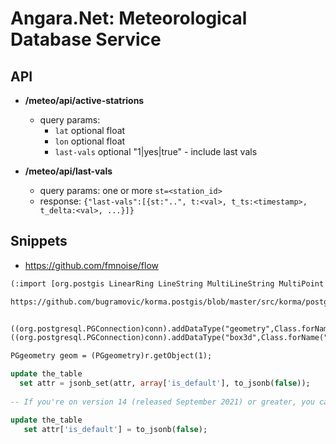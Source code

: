 # Angara.Net: Meteorological Database Service

## API

- **/meteo/api/active-statrions**
  - query params:
    - `lat` optional float
    - `lon` optional float
    - `last-vals` optional "1|yes|true" - include last vals
  
- **/meteo/api/last-vals**
  - query params: one or more `st=<station_id>`
  - response: `{"last-vals":[{st:"..", t:<val>, t_ts:<timestamp>, t_delta:<val>, ...}]}`


## Snippets

- <https://github.com/fmnoise/flow>

```txt
(:import [org.postgis LinearRing LineString MultiLineString MultiPoint MultiPolygon Point Polygon]))

https://github.com/bugramovic/korma.postgis/blob/master/src/korma/postgis.clj


((org.postgresql.PGConnection)conn).addDataType("geometry",Class.forName("org.postgis.PGgeometry"));
((org.postgresql.PGConnection)conn).addDataType("box3d",Class.forName("org.postgis.PGbox3d"));

PGgeometry geom = (PGgeometry)r.getObject(1);
```

```sql
update the_table
  set attr = jsonb_set(attr, array['is_default'], to_jsonb(false));
  
-- If you're on version 14 (released September 2021) or greater, you can simplify this to:

update the_table
   set attr['is_default'] = to_jsonb(false);
```   